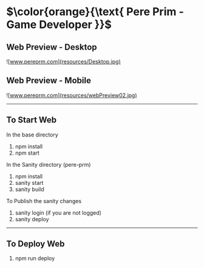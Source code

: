 # $\color{orange}{\text{ Pere Prim - Game Developer }}$

## Web Preview - Desktop

![www.pereprm.com](resources/Desktop.jpg)

## Web Preview - Mobile

![www.pereprm.com](resources/webPreview02.jpg)

-----------------------
## To Start Web
In the base directory
1. npm install
2. npm start

In the Sanity directory (pere-prm)
1. npm install
2. sanity start
3. sanity build

To Publish the sanity changes
1. sanity login (if you are not logged)
2. sanity deploy

-----------------------
## To Deploy Web
1. npm run deploy


